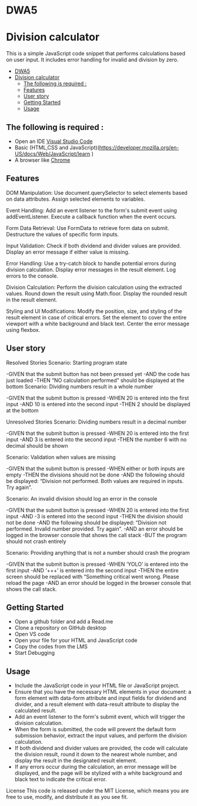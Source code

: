 # DWA5

# Division calculator

This is a simple JavaScript code snippet that performs calculations based on user input. It includes error handling for invalid and division by zero.

- [DWA5](#dwa5)
- [Division calculator](#division-calculator)
  - [The following is required :](#the-following-is-required-)
  - [Features](#features)
  - [User story](#user-story)
  - [Getting Started](#getting-started)
  - [Usage](#usage)


## The following is required :

- Open an IDE [Visual Studio Code](https://code.visualstudio.com/)
- Basic (HTML,CSS and JavaScript)(https://developer.mozilla.org/en-US/docs/Web/JavaScript/learn )
- A browser like [Chrome](https://www.google.com/chrome/)

## Features

DOM Manipulation:
Use document.querySelector to select elements based on data attributes.
Assign selected elements to variables.

Event Handling:
Add an event listener to the form's submit event using addEventListener.
Execute a callback function when the event occurs.

Form Data Retrieval:
Use FormData to retrieve form data on submit.
Destructure the values of specific form inputs.

Input Validation:
Check if both dividend and divider values are provided.
Display an error message if either value is missing.

Error Handling:
Use a try-catch block to handle potential errors during division calculation.
Display error messages in the result element.
Log errors to the console.

Division Calculation:
Perform the division calculation using the extracted values.
Round down the result using Math.floor.
Display the rounded result in the result element.

Styling and UI Modifications:
Modify the position, size, and styling of the result element in case of critical errors.
Set the element to cover the entire viewport with a white background and black text.
Center the error message using flexbox.


## User story

Resolved Stories
Scenario: Starting program state

-GIVEN that the submit button has not been pressed yet
-AND the code has just loaded
-THEN “NO calculation performed” should be displayed at the bottom
Scenario: Dividing numbers result in a whole number

-GIVEN that the submit button is pressed
-WHEN 20 is entered into the first input
-AND 10 is entered into the second input
-THEN 2 should be displayed at the bottom
 
Unresolved Stories
Scenario: Dividing numbers result in a decimal number

-GIVEN that the submit button is pressed
-WHEN 20 is entered into the first input
-AND 3 is entered into the second input
-THEN the number 6 with no decimal should be shown
 

Scenario: Validation when values are missing

-GIVEN that the submit button is pressed
-WHEN either or both inputs are empty
-THEN the divisions should not be done
-AND the following should be displayed: “Division not performed. Both values are required in inputs. Try again”.
 

Scenario: An invalid division should log an error in the console

-GIVEN that the submit button is pressed
-WHEN 20 is entered into the first input
-AND -3 is entered into the second input
-THEN the division should not be done
-AND the following should be displayed: “Division not performed. Invalid number provided. Try again”.
-AND an error should be logged in the browser console that shows the call stack
-BUT the program should not crash entirely
 

Scenario: Providing anything that is not a number should crash the program

-GIVEN that the submit button is pressed
-WHEN ‘YOLO’ is entered into the first input
-AND ‘+++’ is entered into the second input
-THEN the entire screen should be replaced with “Something critical went wrong. Please reload the page
-AND an error should be logged in the browser console that shows the call stack.

## Getting Started
- Open a github folder and add a Read.me
- Clone a repository on GitHub desktop
- Open VS code 
- Open your file for your HTML and JavaScript code
- Copy the codes from the LMS
- Start Debugging 

## Usage
- Include the JavaScript code in your HTML file or JavaScript project.
- Ensure that you have the necessary HTML elements in your document: a form element with data-form attribute and input fields for dividend and divider, and a result element with data-result attribute to display the calculated result.
- Add an event listener to the form's submit event, which will trigger the division calculation.
- When the form is submitted, the code will prevent the default form submission behavior, extract the input values, and perform the division calculation.
- If both dividend and divider values are provided, the code will calculate the division result, round it down to the nearest whole number, and display the result in the designated result element.
- If any errors occur during the calculation, an error message will be displayed, and the page will be stylized with a white background and black text to indicate the critical error.


License
This code is released under the MIT License, which means you are free to use, modify, and distribute it as you see fit.